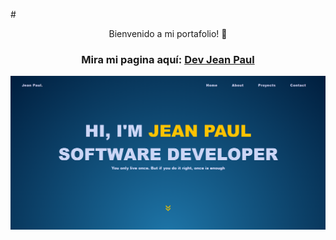 #<center>Bienvenido a mi portafolio! 🚀 
### Mira mi pagina aquí: [Dev Jean Paul]()
<img src="/components/img/Preview.png" alt="">
